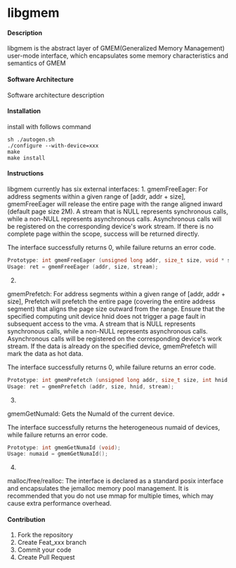 # libgmem

#### Description
libgmem is the abstract layer of GMEM(Generalized Memory Management) user-mode interface, which encapsulates some memory characteristics and semantics of GMEM

#### Software Architecture
Software architecture description

#### Installation

install with follows command
```
sh ./autogen.sh
./configure --with-device=xxx
make
make install
```

#### Instructions

libgmem currently has six external interfaces:
1.
gmemFreeEager: For address segments within a given range of [addr, addr + size], gmemFreeEager will release the entire page with the range aligned inward (default page size 2M).
               A stream that is NULL represents synchronous calls, while a non-NULL represents asynchronous calls. Asynchronous calls will be registered on the corresponding device's work stream.
               If there is no complete page within the scope, success will be returned directly.

  The interface successfully returns 0, while failure returns an error code.

  ```c
  Prototype: int gmemFreeEager (unsigned long addr, size_t size, void * stream);
  Usage: ret = gmemFreeEager (addr, size, stream);
  ```

2.
gmemPrefetch: For address segments within a given range of [addr, addr + size], Prefetch will prefetch the entire page (covering the entire address segment) that aligns the page size outward from the range.
              Ensure that the specified computing unit device hnid does not trigger a page fault in subsequent access to the vma.
              A stream that is NULL represents synchronous calls, while a non-NULL represents asynchronous calls. Asynchronous calls will be registered on the corresponding device's work stream.
              If the data is already on the specified device, gmemPrefetch will mark the data as hot data.

  The interface successfully returns 0, while failure returns an error code.

  ```c
  Prototype: int gmemPrefetch (unsigned long addr, size_t size, int hnid, void * stream);
  Usage: ret = gmemPrefetch (addr, size, hnid, stream);
  ```

3.
gmemGetNumaId: Gets the NumaId of the current device.

  The interface successfully returns the heterogeneous numaid of devices, while failure returns an error code.

  ```c
  Prototype: int gmemGetNumaId (void);
  Usage: numaid = gmemGetNumaId();
  ```

4.
malloc/free/realloc: The interface is declared as a standard posix interface and encapsulates the jemalloc memory pool management. It is recommended that you do not use mmap for multiple times, which may cause extra performance overhead.

#### Contribution

1.  Fork the repository
2.  Create Feat_xxx branch
3.  Commit your code
4.  Create Pull Request
